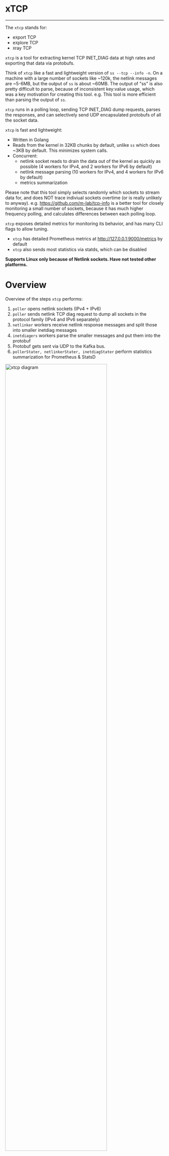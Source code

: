 # xTCP

<!--
Markdown quick reference
 https://daringfireball.net/projects/markdown/syntax#link 
-->

----

The `xtcp` stands for:
- e`X`port TCP
- e`X`plore TCP
- `X`ray TCP

`xtcp` is a tool for extracting kernel TCP INET_DIAG data at high rates and exporting that data via protobufs.

Think of `xtcp` like a fast and lightweight version of `ss --tcp --info -n`.
On a machine with a large number of sockets like ~120k, the netlink 
messages are ~5-6MB, but the output of `ss` is about ~60MB.  The output of 
"ss" is also pretty difficult to parse, because of inconsistent key:value 
usage, which was a key motivation for creating this tool.  e.g. This tool is 
more efficient than parsing the output of `ss`.

`xtcp` runs in a polling loop, sending TCP INET_DIAG dump requests, parses the responses, and can selectively send UDP encapsulated protobufs of all the socket data.

`xtcp` is fast and lightweight:
- Written in Golang
- Reads from the kernel in 32KB chunks by default, unlike `ss` which does ~3KB by default. This minimizes system calls.
- Concurrent:
  - netlink socket reads to drain the data out of the kernel as quickly as possible (4 workers for IPv4, and 2 workers for IPv6 by default)
  - netlink message parsing (10 workers for IPv4, and 4 workers for IPv6 by default)
  - metrics summarization

Please note that this tool simply selects randomly which sockets to stream data for, and does NOT trace indiviual sockets overtime (or is really unlikely to anyway). e.g. https://github.com/m-lab/tcp-info is a better tool for closely monitoring a small number of sockets, because it has much higher frequency polling, and calculates differences between each polling loop.

`xtcp` exposes detailed metrics for monitoring its behavior, and has many CLI flags to allow tuning.
- `xtcp` has detailed Prometheus metrics at http://127.0.0.1:9000/metrics by default
- `xtcp` also sends most statistics via statds, which can be disabled

**Supports Linux only because of Netlink sockets.  Have not tested other 
platforms.**


# Overview
Overview of the steps `xtcp` performs:
1. `poller` opens netlink sockets (IPv4 + IPv6)
2. `poller` sends netlink TCP diag request to dump all sockets in the protocol family (IPv4 and IPv6 separately)
3. `netlinker` workers receive netlink response messages and split those into smaller inetdiag messages
4. `inetdiagers` workers parse the smaller messages and put them into the protobuf
5. Protobuf gets sent via UDP to the Kafka bus.
6. `pollerStater, netlinkerStater, inetdiagStater` perform statistics summarization for Prometheus & StatsD

<img src="./docs/diagrams/xtcp_diagram.png" alt="xtcp diagram" width="80%" height="80%"/>

 ## xtcp.go main()
Handles the cli flags, can enable profiling, and spawns a `poller` for each protocol family that is enabled.

Key goroutine workers are:
- `poller`
- `netlinker`
- `inetdiager`
- `pollerStater, netlinkerStater, inetdiagStater`

### Layers

- xtcp.go > poller(IPv4) > netlinker > inetdiager
- xtcp.go > poller(IPv6) > netlinker > inetdiager

## Poller
The `poller` is run as a goroutine once per address family. e.g. There are normally two (x2) of these running at all times.

As described above, there's a small amount of setup, to open their own netlink socket, and to build the address family specific netlink diag dump request.  Please note we are using unsafe here, but this is the only place in the code (well, except for golang maps which use unsafe under the hood).

Then `poller(s)` run the main `time.NewTicker` loop that sends the netlink INET_DIAG dump request.  Within the loop, goroutines for the `netlinker` and `inetdiager` workers are spawned, and `poller` will manage shutting down, or not, the of the `inetdiager` workers between polling loops.  Please keep in mind that essentially the send of the netlink dump request is really what makes the entire `xtcp` do anything.

Setup steps:
1. Build the per address family netlink dump request message.  The dump request asks for everything about the socket.
2. Opens the netlink socket.  Because there is a poller per address family, there is also a socket per family.
3. If the poller is IPv6, it sleeps for half (1/2) the polling frequency, so that polls and processing are offset from IPv4.  This is to make the overall load on the hosts more even.
4. Starts the `time.NewTicker`
 
Then loops:
1. Create channels and workers as required, if they are not already running
2. Records the start time: `startPollTime = time.Now()`
3. Sends the netlink dump request
4. Starts the netlinker workers, passing them the startPollTime
5. Blocks until we receive the end time: `endPollTime = <-netlinkerRecievedDone`
6. Blocks waiting for all the netlinkers to finish ( netlinkerWG.Wait() )
7. Shuts down inetdiagers if requested to do so
8. Sends summary stats to `pollerStater`
9. Blocks waiting for the next time.NewTicker tick: `<-ticker.C`
10. (This is also where we could add a hook for a HTTP request to trigger a poll on demand)

Please note that the `poller` blocks twice (x2) during the polling loop:
- Blocks once waiting to recieve `endPollTime = <-netlinkerRecievedDone`
- Blocks again via a wait group for all the `netlinker`s to complete
This ensures we cannot start the next polling cycle before at least all the netlink messages have been read.  ( Possibly `inetdiager` could still be processing.)

### Timing of the `poller`

There are also timing points to allow monitoring of the system:
```
	var startPollTime time.Time
	var doneReceivedTime time.Time
	var finishedPollTime time.Time

  pollToDoneDuration := doneReceivedTime.Sub(startPollTime)
  pollDuration := finishedPollTime.Sub(startPollTime)
```
The Prometheus metrics have detailed poller duration summary histograms.  e.g. The following is the IPv4 poll duration summary.
```

$ curl -s http://127.0.0.1:9000/metrics 2>&1 | grep xtcp_poller_duration_summary | grep v4 | grep \"poll\"
xtcp_poller_duration_summary{af="v4",type="poll",quantile="0.25"} 0.056582379
xtcp_poller_duration_summary{af="v4",type="poll",quantile="0.5"} 0.06033625
xtcp_poller_duration_summary{af="v4",type="poll",quantile="0.75"} 0.060435775
xtcp_poller_duration_summary{af="v4",type="poll",quantile="0.9"} 0.060514099
xtcp_poller_duration_summary{af="v4",type="poll",quantile="0.99"} 0.064200384
xtcp_poller_duration_summary_sum{af="v4",type="poll"} 42.48829283100006
xtcp_poller_duration_summary_count{af="v4",type="poll"} 723
```

To ensure detection of the processing of the polling data being too slow, if the polling cycle `pollDuration` takes more than `contant pollingSafetyBuffer = 0.8` (80%) of the polling frequency ( `pollingFrequencySeconds` ) then a warning message will be emmited.  Additionally, there is a counter metric `"long_poll"` which will increment for the same reason.  It is recommended to configure alarms based on this metric (see Prometheus variable pollingLong).

```
		// Warn if the polling loop is taking more than 80% (constant) of the polling frequency
		if pollDuration > (time.Duration(float64(*pollingFrequencySeconds) * pollingSafetyBuffer)) {
			if debugLevel > 10 {
				fmt.Println("poller af:", af, "\tPOLLING IS TAKING TOO LONG!! WARNING!!")
			}
		}
```

## Netlinkers
The `netlinker` workers receive netlink message back from the kernel and send the INET_DIAG message to the `inetdiager` workers.

In more detail the `netlinkers`:
1. Receive netlink packets ( with a timeout on the recv call )
2. Split those into component netlink inetdiag messages  (~<440 bytes each: IPv4 424, or IPv6 432 on 5.4.0-42)
3. Check for "DONE" or end of packet.  In the case of "DONE", sends the `time.Now()` over the channel back to the poller.
4. Otherwise, put the useful the inet_diag messages in a slice to group them for performance before sending to `inetdiagers`.  Please note that tracing showed that using a single inet_diag message at a time definitely caused lots of context switching between the goroutines, so xtcp batches this up.

( The default netlink receive buffer size is a page size, but a CLI flag is available to allow testing of alternative sizes. )

( TODO Consider using sync pool to avoid repeated memory allocations.  See also: https://dave.cheney.net/high-performance-go-workshop/dotgo-paris.html#using_sync_pool )

Kernel traverses the TCP sockets hash table building the TCP DIAG responses in chunks of 32KB (8 x page size), then  blocks until the userland drains the socket.  This means that the entire dump does not sit in the kernel waiting to be read, instead the table is traversed as the as the data is read, so the exact time data is gathered from each socket changes.  This is why the default configuration is to build an eight (8) by page size buffer = 32KB to read into, which will minimize the number of system calls.

Currently the `netlinkers` send to the `inetdiagers` over a channel which is passes a single (x1) InetDiag message each time.  This is relatively inefficent, so the plan is to move the a slice, or maybe fixed size array, soon.  There is a metric "xtcp_netlinker_blocked" which counts how often this channel is blocked, and a summary histogram "longest_blocked_duration_summary" also shows the duration the maximum duration any netlinker is blocked on sending to the channel.

Please note by "longest", we mean the longest duration the channel was blocked for each netlinker during the netlinker's lifetime. Therefore please be careful to remember that 50th percentile is NOT the 50th percentile of the blocked duration, but the 50th percentile of the longest.

e.g. The following output shows the channel blocked counters and histogram statistics.
```
[Wed Sep 16 20:39:20] :~# curl -s http://127.0.0.1:9000/metrics 2>&1 | grep -v "#" | grep blocked
xtcp_netlinker_blocked{af="v4",id="0"} 9346
xtcp_netlinker_blocked{af="v4",id="1"} 9370
xtcp_netlinker_blocked{af="v4",id="2"} 9338
xtcp_netlinker_blocked{af="v4",id="3"} 9348
xtcp_netlinker_longest_blocked_summary{af="v4",quantile="0.5"} 0.000905675
xtcp_netlinker_longest_blocked_summary{af="v4",quantile="0.99"} 0.001136052
xtcp_netlinker_longest_blocked_summary_sum{af="v4"} 0.004010358
xtcp_netlinker_longest_blocked_summary_count{af="v4"} 4
```

## inetdiagers
The `inetdiagers` are responsible for doing the heavy lifting on parsing the INET_DIAG messages into all the little structs.  We are using specifically NOT using unsafe pointers, but using the more "golang" friendly binary.Read().

Just keeps going.  -> If there are errors parsing, the code will generally ignore this and try to keep going. It does increment a "nastyContinue" counter, which can be exposed to Prometheus to keep an eye on this.

Several of the structures need a little bit more processing which also happens in inetdiagers:
- Func swapUint16 switches around the SocketID.(Source/Dest)Ports because 
  it is __be16
- IP addresses need per family (IPv4/IPv6) special handling. Doing conversion to golang net.IP() type to allow printing here, but we actually use the bytes to put into the protobu
- sndWscale/rcvWscale are both 4 bits in the kernel, so there's a tiny amount of bitwise, to put that into uint32 for the protobuf
- Congestion control algorithm comes as a variable length C string, so we convert that to golang string. Using only the first thee (3) characters, which is mapped to enum in copyTypesToProto()

Once the data has been put into the golang types, the copyTypesToProto() function puts all the data into the protobuf.  There is a little bit of type conversion that needs to happen here because the kernel structures minimize the number of bits, using uint8 for example, while the smallest data type in protobufs is uint32.

### Sampling

There are three (x3) main message sampling/throttling points within `xtcp`:
- Frequency
    - This controls the main lopping loop, or more specifically the duration at which the INET DIAG DUMP messages are sent to the kernel.
    - The more frequent this is the more possibility we have to sample the data, but this does cause the kernel to do some work, so we don’t want it too low.
    - Riptide has been operating at a polling frequency of five  seconds (`5s`) for years, but we would like to target ten seconds (`10s`).
    - For the initial deployment, we’ll start off very gently at `30s`.
    - (Please also note that the IPv6 polling is offset by half (1/2) the polling frequency, so typical polling in frequencies >2s will not occur concurrently)
- samplingModulus
    - samplingModulus controls how many INET DIAG messages get passed from the netlinker to the inetdiager.
    - Sampling here is the earliest point in the xtcp flow that we can start to filter messages.
    - However, this modulus based filter does not allow filtering by IPs because we have not yet decoded the INET DIAG message at all, so filtering here is not really recommended.
    - The intention is to not filter at this point long term, but initially, we’ll filter at a modulus of `2`, mean `1:2` messages will be dropped.  This will have the effect of halving (½) the number of message xtcp needs to process.
- inetdiagerReportModulus
    - inetdiagerReportModulus controls the rate at which the parse INET DIAG messages that get sent to Kuka/Kafka.
    - We’re hoping to slowly increase the rate of messages we send.
    - Initially, we’ll start at a very conservative `2000`, or `1:2000`, but hope to move to `1:1000` pretty quickly, and ramp down further as confidence in the overall system increases.
    - Longer term, we'd like to add more intelligent controls over which sockets are sampled. e.g. Target:
        - Specific customer VIPs
        - Specific last/next hop ASN
        - Inter PoP traffic
        - Intra PoP traffic
        - Origin servers

The following diagram shows the sampling controls:

<img src="./docs/diagrams/xtcp_sampling.png" alt="xtcp_sampling diagram" width="75%" height="75%"/>

### Sampling 
e.g. To select all sockets
```
xtcp --frequency 10ms -inetdiagerReportModulus 1 -samplingModulus 1
```

Outstanding security controls:
- NOT chrooted


## Summary
Risk                                        | Mitigation             | Description
---                                         | ---                    | ---
System resources (processes)                | -goMaxProc             | xtcp is limited by default to 4 processes
System resources (processes)                | cgroup                 | Systemd unit file: [xtcp.service](./bundle/systemd/xtcp.service), LimitNPROC=4
System resources (RAM)                      | cgroup                 | Per systemd, MemoryHigh=1500M, MemoryMax=2G
System resources (limits)                   | systemd LimitX         | Per systemd, went to town on the [limits](https://www.freedesktop.org/software/systemd/man/systemd.exec)
System resources (protect)                  | systemd ProtectX       | Per systemd, went to town on the [Protect](https://www.freedesktop.org/software/systemd/man/systemd.exec)
System resources (Nice/Weight)              | systemd Nice/Weight    | Nice = 15, Weight=50 (default=100)
Completely disable the service               | $XTCP_DISABLED        | Env variable should be set to true=`1`, and then `systemctl restart xtcp`
frequency                                   | -frequency             | Env variable XTCP_FREQUENCY or command line -frequency
samplingModulus                             | -samplingModulus       | Env variable XTCP_SAMPLING_MODULUS or command line -samplingModulus
inetdaigerReportModulus                     | -inetdaigerReportModulus | Env variable XTCP_REPORT_MODULUS or command line -inetdaigerReportModulus
stats/UDP-packet-rate                       | <none>                 | `xtcp` has a lot of stats, and so generates a lot of UDP packets. TODO if needed. 




# Acknowledgements

Awesome Person           | Description
---                      | ---
Dave Seddon              | Initial developer
Anant Shah               | Maintainer. General advice, early python versions, and help with the first "dodgy pipeline"!
Marcus Hildum            | Golang and profile advice
Marc Hasson              | Kernel netlink stuffs
Dave Andrews             | Pushing for getting an early version to prod, then iterating
Matthew Wodrich          | For helping with early work on the "ss"" parsing, before transitioning to xtcp. Bash fun
Reed Morrison            | Protobuf help and general golang structure advice
Corey Kasten             | Protobuf help and general golang structure advice
Michael Ballard          | Golang and bash fun
Marcel Flores            | Data insights, sampling improvements, applicability of xtcp data
